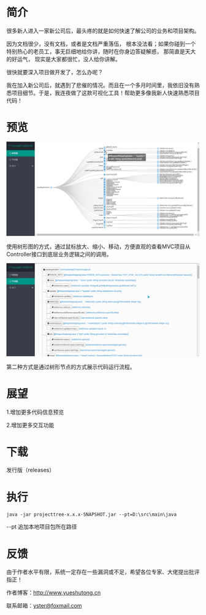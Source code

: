 # 简介

很多新人进入一家新公司后，最头疼的就是如何快速了解公司的业务和项目架构。


因为文档很少，没有文档，或者是文档严重落伍， 根本没法看；如果你碰到一个特别热心的老员工，事无巨细地给你讲，随时在你身边答疑解惑， 那简直是天大的好运气， 现实是大家都很忙，没人给你讲解。


很快就要深入项目做开发了，怎么办呢？


我在加入新公司后，就遇到了悲催的情况。而且在一个多月时间里，我依旧没有熟悉项目细节。于是，我连夜做了这款可视化工具！帮助更多像我新人快速熟悉项目代码！
# 预览

![图片未加载](./logo/12419.png)

使用树形图的方式，通过鼠标放大、缩小、移动，方便直观的查看MVC项目从Controller接口到底层业务逻辑之间的调用。

![图片未加载](./logo/131112437.png)

第二种方式是通过树形节点的方式展示代码运行流程。

# 展望

1.增加更多代码信息预览

2.增加更多交互功能

# 下载

发行版（releases）

# 执行

```
java -jar projecttree-x.x.x-SNAPSHOT.jar --pt=D:\src\main\java
```
--pt 追加本地项目包所在路径

# 反馈

由于作者水平有限，系统一定存在一些漏洞或不足，希望各位专家、大佬提出批评指正！

作者博客：http://www.yueshutong.cn

联系邮箱：yster@foxmail.com